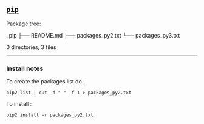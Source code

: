 ## [`pip`](https://pypi.org/)

Package tree:

_pip
├── README.md
├── packages_py2.txt
└── packages_py3.txt

0 directories, 3 files

---

### Install notes

To create the packages list do :

    pip2 list | cut -d " " -f 1 > packages_py2.txt

To install :

    pip2 install -r packages_py2.txt

